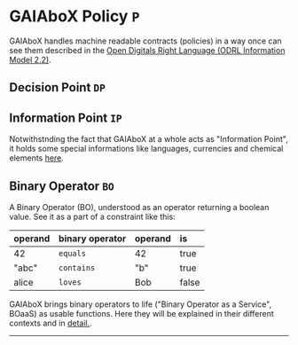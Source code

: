 # GAIAboX Policy `P`

GAIAboX handles machine readable contracts (policies) in a way
 once can see them described in the
 [Open Digitals Right Language (ODRL Information Model 2.2)](https://www.w3.org/TR/odrl-model/).

## Decision Point `DP`

## Information Point `IP`

Notwithstnding the fact that GAIAboX at a whole
 acts as "Information Point", it holds some
 special informations like languages, currencies
 and chemical elements [here](./IP/README.md).

## Binary Operator `BO`

A Binary Operator (BO), understood as an operator returning
 a boolean value. See it as a part of a constraint
 like this:

|  operand | binary operator  | operand  | is |
|---|---|---|:---|
| 42    | `equals`   | 42  | true  |
| "abc" | `contains` | "b" | true  |
| alice | `loves`    | Bob | false |

GAIAboX brings binary operators to life 
 ("Binary Operator as a Service", BOaaS) as usable
 functions. Here they will be
 explained in their different contexts and in
 [detail.](./BO/README.md).

---